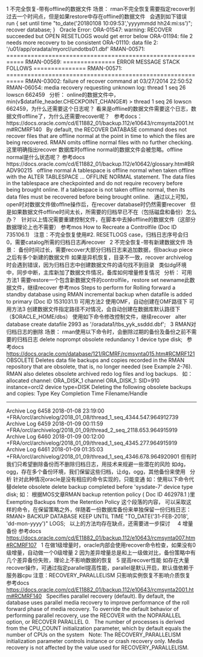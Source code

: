 1 不完全恢复-带有offline的数据文件
场景：
rman不完全恢复需要指定recover到过去一个时间点，但是如果restore中存在offline的数据文件
 
会遇到如下错误
 
run {
set until time "to_date('20180108 10:09:53','yyyymmdd hh24:mi:ss')";
recover database;
}
 
Oracle Error:
ORA-01547: warning: RECOVER succeeded but OPEN RESETLOGS would get error below
ORA-01194: file 2 needs more recovery to be consistent
ORA-01110: data file 2: '/u01/app/oradata/myorcl/undotbs01.dbf'
RMAN-00571: ===========================================================
RMAN-00569: =============== ERROR MESSAGE STACK FOLLOWS ===============
RMAN-00571: ===========================================================
RMAN-03002: failure of recover command at 03/27/2014 22:50:52
RMAN-06054: media recovery requesting unknown log: thread 1 seq 26 lowscn 662459
 
分析：
online的数据文件中，min(v$datafile_header.CHECKPOINT_CHANGE#) > thread 1 seq 26 lowscn 662459，为什么还需要这个日志呢？
看来是offline的数据文件需要这个日志，数据文件offline了，为什么还需要recover呢？
 
参考docs：
https://docs.oracle.com/cd/E11882_01/backup.112/e10643/rcmsynta2001.htm#RCMRF140
 
By default, the RECOVER DATABASE command does not recover files that are offline normal at the point in time to which the files are being recovered. RMAN omits offline normal files with no further checking.
这里明确指出recover 数据库时offline normal的数据文件会被忽略。offline normal是什么状态呢？
参考docs
https://docs.oracle.com/cd/E11882_01/backup.112/e10642/glossary.htm#BRADV90215
 
offline normal
A tablespace is offline normal when taken offline with the ALTER TABLESPACE ... OFFLINE NORMAL statement. The data files in the tablespace are checkpointed and do not require recovery before being brought online. If a tablespace is not taken offline normal, then its data files must be recovered before being brought online.
 
通过以上可知，open时对数据文件做offlne操作后，在recover database时仍然需要recover
 
但是如果数据文件offline时间太长，所需要的归档早已不在（包括磁盘和备份）怎么办？
 
针对以上情况需要重建控制文件，在脚本中去掉offline的数据文件（这部分数据理论上也不需要）
参考mos
How to Recreate a Controlfile (Doc ID 735106.1)
 
注意：不完全恢复使用#2. RESETLOGS case，归档日志序号会归0，需要catalog所需的归档日志再recover
 
2 不完全恢复-带有新建数据文件
场景：
备份时间过长，需要recover大部分归档日志来追加数据，但backup piece之后有多个新建的数据文件
如果是异机恢复，目录不一致，recover archivelog 时会遇到错误，因为归档日志中创建数据文件的语句找不到目录
 
类似dg环境中，同步中断，主库新加了数据文件情况，备库如何增量修复情况
 
分析：
可用方法1
需要restore一个包含新数据文件的controlfile，restore set newname此数据文件，继续recover
参考mos
Steps to perform for Rolling forward a standby database using RMAN incremental backup when datafile is added to primary (Doc ID 1531031.1)
可用方法2
使用OMF，自动创建在OMF路径下
可用方法3
创建数据文件指定路径不对情况，会自动创建在数据库默认路径下（$ORACLE_HOME/dbs）
使用如下命令修改控制文件，继续recover
 
alter database create datafile 2993 as '/oradata1/tbs_yyk_ssddd.dbf';
 
3 RMAN对归档日志的删除
场景：
rman使用以下命令时，会删除过期的备份及备份之前不需要的归档日志
delete noprompt obsolete redundancy 1 device type disk;
 
参考docs
https://docs.oracle.com/database/121/RCMRF/rcmsynta015.htm#RCMRF121
OBSOLETE
Deletes data file backups and copies recorded in the RMAN repository that are obsolete, that is, no longer needed (see Example 2-76). RMAN also deletes obsolete archived redo log files and log backups.
 
如：
allocated channel: ORA_DISK_1
channel ORA_DISK_1: SID=910 instance=orcl2 device type=DISK
Deleting the following obsolete backups and copies:
Type                 Key    Completion Time    Filename/Handle
-------------------- ------ ------------------ --------------------
Archive Log          6458   2018-01-08 23:19:00 +FRA/orcl/archivelog/2018_01_08/thread_1_seq_4344.547.964912739
Archive Log          6459   2018-01-09 00:11:59 +FRA/orcl/archivelog/2018_01_09/thread_2_seq_2118.653.964915919
Archive Log          6460   2018-01-09 00:12:00 +FRA/orcl/archivelog/2018_01_09/thread_1_seq_4345.277.964915919
Archive Log          6461   2018-01-09 01:35:03 +FRA/orcl/archivelog/2018_01_09/thread_1_seq_4346.678.964920901
但有时我们只希望删除备份而不删除归档日志，用技术来规避一些潜在的风险
如dg，ogg，存在多个备份环境，我们保留这些归档，让dg，ogg，其他备份来使用
 
分析
针对此种情况oracle是没有相应的命令实现的，只能变通
如：使用以下命令代替delete obsolete
delete backup completed before 'sysdate-7' device type disk;
如：
根据MOS文章RMAN backup retention policy ( Doc ID 462978.1 )里
Exempting Backups from the Retention Policy 这个段落的内容，
可以采取这样的命令，在保留策略之外，伴随着一份数据库备份来单独保留一份归档日志：
RMAN> BACKUP DATABASE KEEP UNTIL TIME "TO_DATE('31-FEB-2018', 'dd-mon-yyyy')" LOGS;
 
以上的方法均存在缺点，还需要进一步探讨
 
 
4 增量备份
参考docs
https://docs.oracle.com/cd/E11882_01/backup.112/e10643/rcmsynta007.htm#RCMRF107
 
1 在做1级增量时，oracle内部会使用recover命令检查，如果没有0级增量，自动做一个0级增量
2 因为差异增量总是和上一级做对比，备份策略中有几个差异备份失败，理论上不影响数据的恢复
 
5 提高recover性能
如存在大量recover操作，可通过指定parallel提高性能，parallel是默认开启，默认值依赖于服务器cpu
注意：RECOVERY_PARALLELISM 只影响实例恢复不影响介质恢复
参考docs
https://docs.oracle.com/cd/E11882_01/backup.112/e10643/rcmsynta2001.htm#RCMRF140
 
Specifies parallel recovery (default).
By default, the database uses parallel media recovery to improve performance of the roll forward phase of media recovery. To override the default behavior of performing parallel recovery, use the RECOVER with the NOPARALLEL option, or RECOVER PARALLEL 0.
 
The number of processes is derived from the CPU_COUNT initialization parameter, which by default equals the number of CPUs on the system
 
Note: The RECOVERY_PARALLELISM initialization parameter controls instance or crash recovery only. Media recovery is not affected by the value used for RECOVERY_PARALLELISM.
